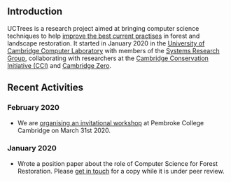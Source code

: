 ## Introduction

UCTrees is a research project aimed at bringing computer science techniques to help [improve the best current practises](background.html) in forest and landscape restoration.  It started in January 2020 in the [University of Cambridge Computer Laboratory](https://www.cl.cam.ac.uk/) with members of the [Systems Research Group](people.html), collaborating with researchers at the [Cambridge Conservation Initiative (CCI)](https://www.cambridgeconservation.org/) and [Cambridge Zero](https://www.zero.cam.ac.uk/).

## Recent Activities

### February 2020

- We are [organising an invitational workshop](workshop-march-2020.html) at Pembroke College Cambridge on March 31st 2020.

### January 2020

- Wrote a position paper about the role of Computer Science for Forest Restoration. Please [get in touch](people.html) for a copy while it is under peer review.

